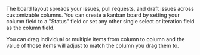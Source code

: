 The board layout spreads your issues, pull requests, and draft issues across customizable columns. You can create a kanban board by setting your column field to a "Status" field or set any other single select or iteration field as the column field.

You can drag individual or multiple items from column to column and the value of those items will adjust to match the column you drag them to.
